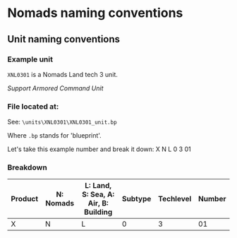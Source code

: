 # Nomads naming conventions

## Unit naming conventions

### Example unit
`XNL0301` is a Nomads Land tech 3 unit.

*Support Armored Command Unit*

### File located at:
See: `\units\XNL0301\XNL0301_unit.bp`

Where `.bp` stands for 'blueprint'.

Let's take this example number and break it down:
X N L 0 3 01

### Breakdown

|Product|N: Nomads|L: Land, S: Sea, A: Air, B: Building|Subtype|Techlevel|Number|
|---|---|---|---|---|---|
|X|N|L|0|3|01|